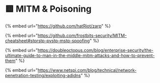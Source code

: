 # 🟨 MITM & Poisoning

{% embed url="https://github.com/hatRiot/zarp" %}

{% embed url="https://github.com/frostbits-security/MITM-cheatsheet#stprstp-pvstp-mstp-spoofing" %}

{% embed url="https://doubleoctopus.com/blog/enterprise-security/the-ultimate-guide-to-man-in-the-middle-mitm-attacks-and-how-to-prevent-them" %}

{% embed url="https://www.netspi.com/blog/technical/network-penetration-testing/exploiting-adidns" %}
